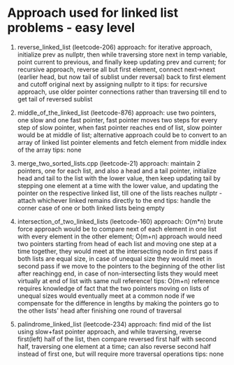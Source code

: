 # Approach used for linked list problems - easy level

1. reverse_linked_list (leetcode-206)
approach: for iterative approach, initialize prev as nullptr, then while traversing store next in temp variable, point current to previous, and finally keep updating prev and current; for recursive approach, reverse all but first element, connect next->next (earlier head, but now tail of sublist under reversal) back to first element and cutoff original next by assigning nullptr to it
tips: for recursive approach, use older pointer connections rather than traversing till end to get tail of reversed sublist

2. middle_of_the_linked_list (leetcode-876)
approach: use two pointers, one slow and one fast pointer, fast pointer moves two steps for every step of slow pointer, when fast pointer reaches end of list, slow pointer would be at middle of list; alternative approach could be to convert to an array of linked list pointer elements and fetch element from middle index of the array
tips: none

3. merge_two_sorted_lists.cpp (leetcode-21)
approach: maintain 2 pointers, one for each list, and also a head and a tail pointer, initialize head and tail to the list with the lower value, then keep updating tail by stepping one element at a time with the lower value, and updating the pointer on the respective linked list, till one of the lists reaches nullptr - attach whichever linked remains directly to the end
tips: handle the corner case of one or both linked lists being empty

4. intersection_of_two_linked_lists (leetcode-160)
approach: O(m*n) brute force approach would be to compare next of each element in one list with every element in the other element; O(m+n) approach would need two pointers starting from head of each list and moving one step at a time together, they would meet at the intersecting node in first pass if both lists are equal size, in case of unequal size they would meet in second pass if we move to the pointers to the beginning of the other list after reachingg end, in case of non-intersecting lists they would meet virtually at end of list with same null reference!
tips: O(m+n) reference requires knowledge of fact that the two pointers moving on lists of unequal sizes would eventually meet at a common node if we compensate for the difference in lengths by making the pointers go to the other lists' head after finishing one round of traversal 

5. palindrome_linked_list (leetcode-234)
approach: find mid of the list using slow+fast pointer approach, and while traversing, reverse first(left) half of the list, then compare reversed first half with second half, traversing one element at a time; can also reverse second half instead of first one, but will require more traversal operations
tips: none
